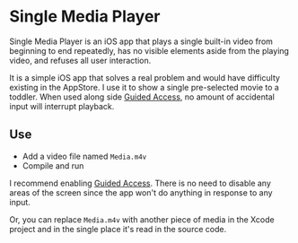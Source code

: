 # Single Media Player

Single Media Player is an iOS app that plays a single built-in video from
beginning to end repeatedly, has no visible elements aside from the playing
video, and refuses all user interaction.

It is a simple iOS app that solves a real problem and would have difficulty
existing in the AppStore. I use it to show a single pre-selected movie to a
toddler. When used along side [Guided Access](https://support.apple.com/en-us/HT202612),
no amount of accidental input will interrupt playback.

## Use

* Add a video file named `Media.m4v`
* Compile and run

I recommend enabling [Guided Access](https://support.apple.com/en-us/HT202612).
There is no need to disable any areas of the screen since the app won't do
anything in response to any input.

Or, you can replace `Media.m4v` with another piece of media in the Xcode project
and in the single place it's read in the source code.
